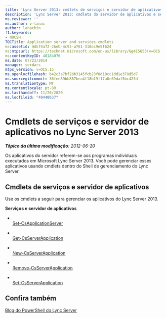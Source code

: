 ```yaml
---
title: 'Lync Server 2013: cmdlets de serviços e servidor de aplicativos'
description: 'Lync Server 2013: cmdlets do servidor de aplicativos e serviços.'
ms.reviewer: ''
ms.author: v-lanac
author: lanachin
f1.keywords:
- NOCSH
TOCTitle: Application server and services cmdlets
ms:assetid: 4db74a72-2beb-4c95-a761-310ac9e5f624
ms:mtpsurl: https://technet.microsoft.com/en-us/library/Gg415653(v=OCS.15)
ms:contentKeyID: 48184076
ms.date: 07/23/2014
manager: serdars
mtps_version: v=OCS.15
ms.openlocfilehash: b42c3a7bf2bb3145fcb23f8d18cc1dd1e378d5d7
ms.sourcegitcommit: 36fee89bb887bea4f18b19f17a8c69daf5bc423d
ms.translationtype: MT
ms.contentlocale: pt-BR
ms.lasthandoff: 11/26/2020
ms.locfileid: "49440637"
---
```

# <a name="application-server-and-services-cmdlets-in-lync-server-2013"></a>Cmdlets de serviços e servidor de aplicativos no Lync Server 2013

<div data-xmlns="http://www.w3.org/1999/xhtml">

<div class="topic" data-xmlns="http://www.w3.org/1999/xhtml" data-msxsl="urn:schemas-microsoft-com:xslt" data-cs="https://msdn.microsoft.com/">

<div data-asp="https://msdn2.microsoft.com/asp">



</div>

<div id="mainSection">

<div id="mainBody">

<span> </span>

_**Tópico da última modificação:** 2012-06-20_

Os aplicativos do servidor referem-se aos programas individuais executados em Microsoft Lync Server 2013. Você pode gerenciar esses aplicativos usando cmdlets dentro do Shell de gerenciamento do Lync Server.

<div>

## <a name="application-server-and-services-cmdlets"></a>Cmdlets de serviços e servidor de aplicativos

Use os cmdlets a seguir para gerenciar os aplicativos do Lync Server 2013.

**Serviços e servidor de aplicativos**

  - <span></span>  
    [Set-CsApplicationServer](https://technet.microsoft.com/library/Gg398562(v=OCS.15))

<!-- end list -->

  - <span></span>  
    [Get-CsServerApplication](https://technet.microsoft.com/library/Gg425948(v=OCS.15))

  - <span></span>  
    [New-CsServerApplication](https://technet.microsoft.com/library/Gg398096(v=OCS.15))

  - <span></span>  
    [Remove-CsServerApplication](https://technet.microsoft.com/library/Gg398366(v=OCS.15))

  - <span></span>  
    [Set-CsServerApplication](https://technet.microsoft.com/library/Gg412850(v=OCS.15))

</div>

<div>

## <a name="see-also"></a>Confira também


[Blog do PowerShell do Lync Server](https://go.microsoft.com/fwlink/p/?linkid=203150)  
  

</div>

</div>

<span> </span>

</div>

</div>

</div>

